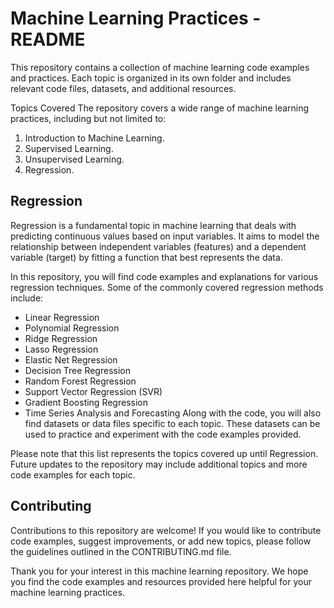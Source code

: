 # Machine Learning Practices - README
This repository contains a collection of machine learning code examples and practices. Each topic is organized in its own folder and includes relevant code files, datasets, and additional resources.

Topics Covered
The repository covers a wide range of machine learning practices, including but not limited to:

1. Introduction to Machine Learning.
2. Supervised Learning.
3. Unsupervised Learning.
4. Regression.
## Regression
Regression is a fundamental topic in machine learning that deals with predicting continuous values based on input variables. It aims to model the relationship between independent variables (features) and a dependent variable (target) by fitting a function that best represents the data.

In this repository, you will find code examples and explanations for various regression techniques. Some of the commonly covered regression methods include:

* Linear Regression
* Polynomial Regression
* Ridge Regression
* Lasso Regression
* Elastic Net Regression
* Decision Tree Regression
* Random Forest Regression
* Support Vector Regression (SVR)
* Gradient Boosting Regression
* Time Series Analysis and Forecasting
Along with the code, you will also find datasets or data files specific to each topic. These datasets can be used to practice and experiment with the code examples provided.

Please note that this list represents the topics covered up until Regression. Future updates to the repository may include additional topics and more code examples for each topic.

## Contributing
Contributions to this repository are welcome! If you would like to contribute code examples, suggest improvements, or add new topics, please follow the guidelines outlined in the CONTRIBUTING.md file.

Thank you for your interest in this machine learning repository. We hope you find the code examples and resources provided here helpful for your machine learning practices.

